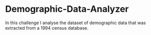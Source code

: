 # Demographic-Data-Analyzer
In this challenge I analyse the dataset of demographic data that was extracted from a 1994 census database.
